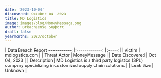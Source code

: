```yaml
---
date: '2023-10-04'
discovered: October 04, 2023
title: MD Logistics
image: images/blog/MoneyMessage.png
author: Breachsense Support
draft: false
yearmonths: 2023/october
---
```



| Data Breach Report
------------:     |:-------------:    | :-----:|
| Victim      | mdlogistics.com      | 
| Threat Actor      | MoneyMessage      | 
| Date Discovered      | Oct 04, 2023      | 
| Description      | MD Logistics is a third party logistics (3PL) company specializing in customized supply chain solutions.      | 
| Leak Size      | Unknown      | 

